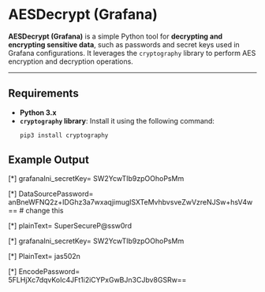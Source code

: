 # AESDecrypt (Grafana)

**AESDecrypt (Grafana)** is a simple Python tool for **decrypting and encrypting sensitive data**, such as passwords and secret keys used in Grafana configurations. It leverages the `cryptography` library to perform AES encryption and decryption operations.

---

## Requirements

- **Python 3.x**
- **`cryptography` library**: Install it using the following command:
  ```bash
  pip3 install cryptography

## Example Output
[*] grafanaIni_secretKey= SW2YcwTIb9zpOOhoPsMm

[*] DataSourcePassword= anBneWFNQ2z+IDGhz3a7wxaqjimuglSXTeMvhbvsveZwVzreNJSw+hsV4w==  # change this

[*] plainText= SuperSecureP@ssw0rd

[*] grafanaIni_secretKey= SW2YcwTIb9zpOOhoPsMm

[*] PlainText= jas502n

[*] EncodePassword= 5FLHjXc7dqvKoIc4JFt1i2iCYPxGwBJn3CJbv8GSRw==
